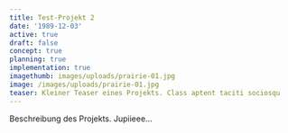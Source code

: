 ```yaml
---
title: Test-Projekt 2
date: '1989-12-03'
active: true
draft: false
concept: true
planning: true
implementation: true
imagethumb: images/uploads/prairie-01.jpg
image: /images/uploads/prairie-01.jpg
teaser: Kleiner Teaser eines Projekts. Class aptent taciti sociosqu
---
```

Beschreibung des Projekts. Jupiieee...
